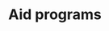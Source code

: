 ---
title: Aid programs
longTitle: 'Aid programs'
tags:
- gccommon
narrowerTerm:
- "[[Programs]]"
use:
- "[[Agricultural aid programs Assistance programs Supp]]"
---